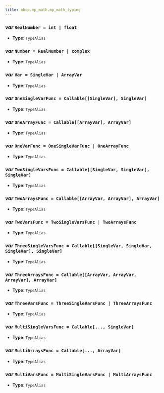 ```yaml
---
title: mbcp.mp_math.mp_math_typing
---
```

### ***var*** `RealNumber = int | float`

- **Type**: `TypeAlias`

### ***var*** `Number = RealNumber | complex`

- **Type**: `TypeAlias`

### ***var*** `Var = SingleVar | ArrayVar`

- **Type**: `TypeAlias`

### ***var*** `OneSingleVarFunc = Callable[[SingleVar], SingleVar]`

- **Type**: `TypeAlias`

### ***var*** `OneArrayFunc = Callable[[ArrayVar], ArrayVar]`

- **Type**: `TypeAlias`

### ***var*** `OneVarFunc = OneSingleVarFunc | OneArrayFunc`

- **Type**: `TypeAlias`

### ***var*** `TwoSingleVarsFunc = Callable[[SingleVar, SingleVar], SingleVar]`

- **Type**: `TypeAlias`

### ***var*** `TwoArraysFunc = Callable[[ArrayVar, ArrayVar], ArrayVar]`

- **Type**: `TypeAlias`

### ***var*** `TwoVarsFunc = TwoSingleVarsFunc | TwoArraysFunc`

- **Type**: `TypeAlias`

### ***var*** `ThreeSingleVarsFunc = Callable[[SingleVar, SingleVar, SingleVar], SingleVar]`

- **Type**: `TypeAlias`

### ***var*** `ThreeArraysFunc = Callable[[ArrayVar, ArrayVar, ArrayVar], ArrayVar]`

- **Type**: `TypeAlias`

### ***var*** `ThreeVarsFunc = ThreeSingleVarsFunc | ThreeArraysFunc`

- **Type**: `TypeAlias`

### ***var*** `MultiSingleVarsFunc = Callable[..., SingleVar]`

- **Type**: `TypeAlias`

### ***var*** `MultiArraysFunc = Callable[..., ArrayVar]`

- **Type**: `TypeAlias`

### ***var*** `MultiVarsFunc = MultiSingleVarsFunc | MultiArraysFunc`

- **Type**: `TypeAlias`

